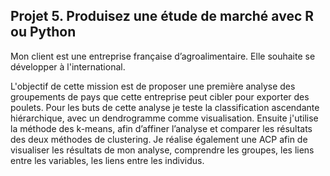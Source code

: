 ## Projet 5. Produisez une étude de marché avec R ou Python

Mon client est une entreprise française d’agroalimentaire. Elle souhaite se développer à l'international.

L'objectif de cette mission est de proposer une première analyse des groupements de pays que cette entreprise peut cibler pour exporter des poulets. Pour les buts de cette analyse je teste la classification ascendante hiérarchique, avec un dendrogramme comme visualisation. Ensuite j'utilise la méthode des k-means, afin d’affiner l’analyse et comparer les résultats des deux méthodes de clustering. Je réalise également une ACP afin de visualiser les résultats de mon analyse, comprendre les groupes, les liens entre les variables, les liens entre les individus.
